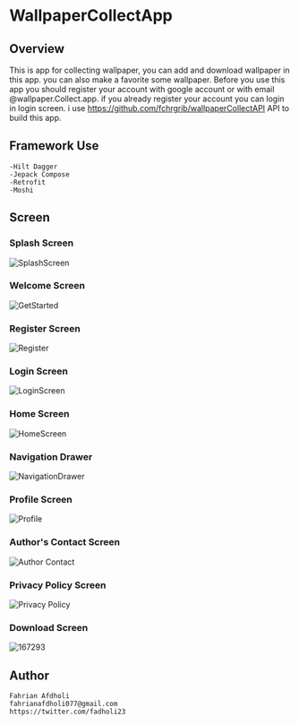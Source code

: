 # WallpaperCollectApp

## Overview

This is app for collecting wallpaper, you can add and download wallpaper in this app. you can also make a favorite some wallpaper.
Before you use this app you should register your account with google account or with email @wallpaper.Collect.app. if you already register your account you can login in login screen.
i use https://github.com/fchrgrib/wallpaperCollectAPI API to build this app.

## Framework Use
```
-Hilt Dagger
-Jepack Compose
-Retrofit
-Moshi
```

## Screen

### Splash Screen
![SplashScreen](https://github.com/fchrgrib/WallpaperCollectApp/assets/89321009/7f2b911e-8f6d-43e1-ab0c-f0d1894746bd)

### Welcome Screen
![GetStarted](https://github.com/fchrgrib/WallpaperCollectApp/assets/89321009/05f1ec94-39e0-482a-99b0-f6cdbfb028db)

### Register Screen
![Register](https://github.com/fchrgrib/WallpaperCollectApp/assets/89321009/39dc04be-2574-431d-a4d8-5ce57b529fc3)

### Login Screen
![LoginScreen](https://github.com/fchrgrib/WallpaperCollectApp/assets/89321009/978756d6-9878-4acf-a763-11bb56ef0fbb)

### Home Screen
![HomeScreen](https://github.com/fchrgrib/WallpaperCollectApp/assets/89321009/9d86fb88-d1a4-4f98-a11d-3e4b205d0ea2)

### Navigation Drawer
![NavigationDrawer](https://github.com/fchrgrib/WallpaperCollectApp/assets/89321009/ca1af55e-faa3-419e-bc1d-881154440d18)

### Profile Screen
![Profile](https://github.com/fchrgrib/WallpaperCollectApp/assets/89321009/58c61782-a739-419b-b9d6-242be659dfc4)

### Author's Contact Screen
![Author Contact](https://github.com/fchrgrib/WallpaperCollectApp/assets/89321009/71d3c143-5036-4ee6-a331-8421ab1584db)

### Privacy Policy Screen
![Privacy Policy](https://github.com/fchrgrib/WallpaperCollectApp/assets/89321009/cee8497f-97ea-4fc8-ab5d-543e1fd10391)

### Download Screen
![167293](https://github.com/fchrgrib/WallpaperCollectApp/assets/89321009/68753505-d6a0-48d6-8062-3e6bb2bc865f)


## Author
```
Fahrian Afdholi
fahrianafdholi077@gmail.com
https://twitter.com/fadholi23
```

